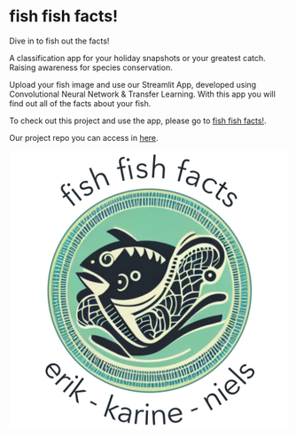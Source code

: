 # **fish fish facts!**

Dive in to fish out the facts! 

A classification app for your holiday snapshots or your greatest catch. Raising awareness for species conservation. 

Upload your fish image and use our Streamlit App, developed using Convolutional Neural Network & Transfer Learning. With this app you will find out all of the facts about your fish.

To check out this project and use the app, please go to [fish fish facts!](https://fishfishfacts.godaddysites.com/).

Our project repo you can access in [here](https://github.com/kaqreal/ds-capstone-project-fish).

![Img](fishfishfacts_logo_black.png)

